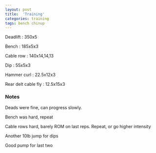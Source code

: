 ```yaml
---
layout: post
title:  'Training'
categories: training
tags: bench chinup
---
```


Deadlift  : 350x5

Bench : 185x5x3

Cable row : 140x14,14,13

Dip  :  55x5x3

Hammer curl   : 22.5x12x3

Rear delt cable fly : 12.5x15x3

### Notes

Deads were fine, can progress slowly.

Bench was hard, repeat

Cable rows hard, barely ROM on last reps. Repeat, or go higher intensity

Another 10lb jump for dips

Good pump for last two
